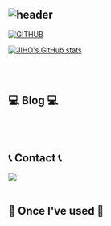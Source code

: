 <div align="left">
  
![header](https://capsule-render.vercel.app/api?type=waving&color=timeGradient&text=Welcome%20to%20Pingmong's%20GitHub%20👋&animation=twinkling&fontSize=28&fontAlignY=40&fontAlign=70&height=250)
---
  
[![GITHUB](https://hits.seeyoufarm.com/api/count/incr/badge.svg?url=https%3A%2F%2Fgithub.com%2Fjiholee0&count_bg=%23F29494&title_bg=%232F2E2E&icon=github.svg&icon_color=%23FFFFFF&title=GITHUB&edge_flat=false)](https://github.com/jiholee0)

[![JIHO's GitHub stats](https://github-readme-stats.vercel.app/api?username=jiholee0&include_all_commits=true&theme=nord&hide_border=true&count_private=true)](https://github.com/jiholee0/github-readme-stats)
 
<br>
<br>

## 💻 Blog 💻

<br>
<br>
 
## 📞 Contact 📞
<div style="display:flex; flex-direction:row;">
    <a href="https://www.instagram.com/na___y.k/?hl=ko">
        <img src="https://img.shields.io/badge/Instagram-E4405F?style=for-the-badge&logo=Instagram&logoColor=white"> 
    </a>
</div>
<br>
    
## 🔨 Once I've used 🔨
